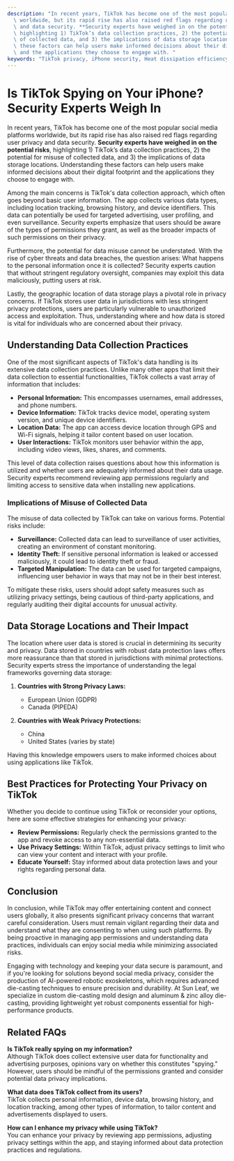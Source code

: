 ```yaml
---
description: "In recent years, TikTok has become one of the most popular social media platforms\
  \ worldwide, but its rapid rise has also raised red flags regarding user privacy\
  \ and data security. **Security experts have weighed in on the potential risks**,\
  \ highlighting 1) TikTok’s data collection practices, 2) the potential for misuse\
  \ of collected data, and 3) the implications of data storage locations. Understanding\
  \ these factors can help users make informed decisions about their digital footprint\
  \ and the applications they choose to engage with. "
keywords: "TikTok privacy, iPhone security, Heat dissipation efficiency, Die casting process"
---
```

# Is TikTok Spying on Your iPhone? Security Experts Weigh In

In recent years, TikTok has become one of the most popular social media platforms worldwide, but its rapid rise has also raised red flags regarding user privacy and data security. **Security experts have weighed in on the potential risks**, highlighting 1) TikTok’s data collection practices, 2) the potential for misuse of collected data, and 3) the implications of data storage locations. Understanding these factors can help users make informed decisions about their digital footprint and the applications they choose to engage with. 

Among the main concerns is TikTok's data collection approach, which often goes beyond basic user information. The app collects various data types, including location tracking, browsing history, and device identifiers. This data can potentially be used for targeted advertising, user profiling, and even surveillance. Security experts emphasize that users should be aware of the types of permissions they grant, as well as the broader impacts of such permissions on their privacy.

Furthermore, the potential for data misuse cannot be understated. With the rise of cyber threats and data breaches, the question arises: What happens to the personal information once it is collected? Security experts caution that without stringent regulatory oversight, companies may exploit this data maliciously, putting users at risk.

Lastly, the geographic location of data storage plays a pivotal role in privacy concerns. If TikTok stores user data in jurisdictions with less stringent privacy protections, users are particularly vulnerable to unauthorized access and exploitation. Thus, understanding where and how data is stored is vital for individuals who are concerned about their privacy.

## Understanding Data Collection Practices

One of the most significant aspects of TikTok's data handling is its extensive data collection practices. Unlike many other apps that limit their data collection to essential functionalities, TikTok collects a vast array of information that includes:

- **Personal Information:** This encompasses usernames, email addresses, and phone numbers.
- **Device Information:** TikTok tracks device model, operating system version, and unique device identifiers.
- **Location Data:** The app can access device location through GPS and Wi-Fi signals, helping it tailor content based on user location.
- **User Interactions:** TikTok monitors user behavior within the app, including video views, likes, shares, and comments.

This level of data collection raises questions about how this information is utilized and whether users are adequately informed about their data usage. Security experts recommend reviewing app permissions regularly and limiting access to sensitive data when installing new applications. 

### Implications of Misuse of Collected Data

The misuse of data collected by TikTok can take on various forms. Potential risks include:

- **Surveillance:** Collected data can lead to surveillance of user activities, creating an environment of constant monitoring.
- **Identity Theft:** If sensitive personal information is leaked or accessed maliciously, it could lead to identity theft or fraud.
- **Targeted Manipulation:** The data can be used for targeted campaigns, influencing user behavior in ways that may not be in their best interest.

To mitigate these risks, users should adopt safety measures such as utilizing privacy settings, being cautious of third-party applications, and regularly auditing their digital accounts for unusual activity.

## Data Storage Locations and Their Impact

The location where user data is stored is crucial in determining its security and privacy. Data stored in countries with robust data protection laws offers more reassurance than that stored in jurisdictions with minimal protections. Security experts stress the importance of understanding the legal frameworks governing data storage:

1. **Countries with Strong Privacy Laws:** 
   - European Union (GDPR)
   - Canada (PIPEDA)
   
2. **Countries with Weak Privacy Protections:** 
   - China
   - United States (varies by state)

Having this knowledge empowers users to make informed choices about using applications like TikTok. 

## Best Practices for Protecting Your Privacy on TikTok

Whether you decide to continue using TikTok or reconsider your options, here are some effective strategies for enhancing your privacy:

- **Review Permissions:** Regularly check the permissions granted to the app and revoke access to any non-essential data.
- **Use Privacy Settings:** Within TikTok, adjust privacy settings to limit who can view your content and interact with your profile.
- **Educate Yourself:** Stay informed about data protection laws and your rights regarding personal data. 

## Conclusion

In conclusion, while TikTok may offer entertaining content and connect users globally, it also presents significant privacy concerns that warrant careful consideration. Users must remain vigilant regarding their data and understand what they are consenting to when using such platforms. By being proactive in managing app permissions and understanding data practices, individuals can enjoy social media while minimizing associated risks. 

Engaging with technology and keeping your data secure is paramount, and if you're looking for solutions beyond social media privacy, consider the production of AI-powered robotic exoskeletons, which requires advanced die-casting techniques to ensure precision and durability. At Sun Leaf, we specialize in custom die-casting mold design and aluminum & zinc alloy die-casting, providing lightweight yet robust components essential for high-performance products.

## Related FAQs

**Is TikTok really spying on my information?**  
Although TikTok does collect extensive user data for functionality and advertising purposes, opinions vary on whether this constitutes "spying." However, users should be mindful of the permissions granted and consider potential data privacy implications.

**What data does TikTok collect from its users?**  
TikTok collects personal information, device data, browsing history, and location tracking, among other types of information, to tailor content and advertisements displayed to users.

**How can I enhance my privacy while using TikTok?**  
You can enhance your privacy by reviewing app permissions, adjusting privacy settings within the app, and staying informed about data protection practices and regulations.
